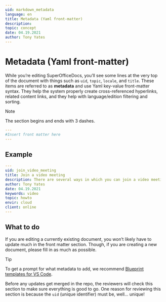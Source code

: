 ```yaml
---
uid: markdown_metadata
language: en
title: Metadata (Yaml front-matter)
description: 
topic: concept
date: 04.19.2021
author: Tony Yates
---
```


# Metadata (Yaml front-matter)

While you’re editing SuperOfficeDocs, you’ll see some lines at the very top of the document with things such as `uid`, `topic`, `locale`, and `title`. These items are referred to as **metadata** and use Yaml key-value front-matter syntax. They help the system properly create cross-referenced hyperlinks, related content links, and they help with language/edition filtering and sorting.

> [!NOTE]
> The section begins and ends with 3 dashes.

```yml
---
#Insert front matter here
---
```

## Example

```yml
---
uid: join_video_meeting
title: Join a video meeting
description: There are several ways in which you can join a video meeting in SuperOffice. Learn how.
author: Tony Yates
date: 04.19.2021
keywords: video
topic: howto
envir: cloud
client: online
---
```

## What to do

If you are editing a currently existing document, you won’t likely have to update much in the front matter section. Though, if you are creating a new document, please fill in as much as possible.

> [!TIP]
> To get a prompt for what metadata to add, we recommend [Blueprint templates for VS Code][1].

Before any updates get merged in the repo, the reviewers will check this section to make sure everything is good to go. One reason for reviewing this section is because the `uid` (unique identifier) must be, well… unique!

<!-- Referenced links -->
[1]: using-blueprint-templates.md
